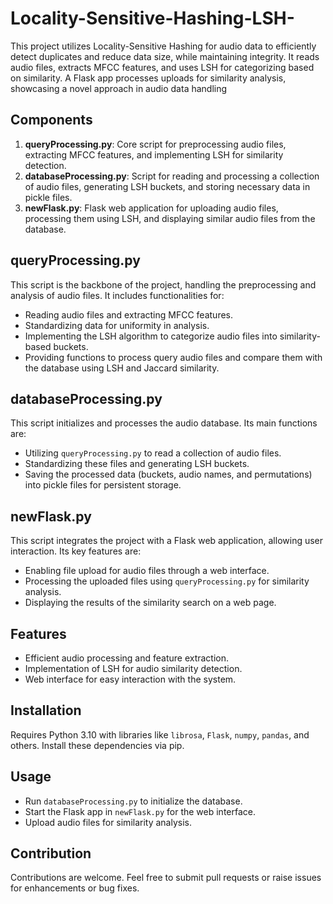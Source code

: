 # Locality-Sensitive-Hashing-LSH-
This project utilizes Locality-Sensitive Hashing for audio data to efficiently detect duplicates and reduce data size, while maintaining integrity. It reads audio files, extracts MFCC features, and uses LSH for categorizing based on similarity. A Flask app processes uploads for similarity analysis, showcasing a novel approach in audio data handling


## Components
1. **queryProcessing.py**: Core script for preprocessing audio files, extracting MFCC features, and implementing LSH for similarity detection.
2. **databaseProcessing.py**: Script for reading and processing a collection of audio files, generating LSH buckets, and storing necessary data in pickle files.
3. **newFlask.py**: Flask web application for uploading audio files, processing them using LSH, and displaying similar audio files from the database.

## queryProcessing.py
This script is the backbone of the project, handling the preprocessing and analysis of audio files. It includes functionalities for:
- Reading audio files and extracting MFCC features.
- Standardizing data for uniformity in analysis.
- Implementing the LSH algorithm to categorize audio files into similarity-based buckets.
- Providing functions to process query audio files and compare them with the database using LSH and Jaccard similarity.

## databaseProcessing.py
This script initializes and processes the audio database. Its main functions are:
- Utilizing `queryProcessing.py` to read a collection of audio files.
- Standardizing these files and generating LSH buckets.
- Saving the processed data (buckets, audio names, and permutations) into pickle files for persistent storage.

## newFlask.py
This script integrates the project with a Flask web application, allowing user interaction. Its key features are:
- Enabling file upload for audio files through a web interface.
- Processing the uploaded files using `queryProcessing.py` for similarity analysis.
- Displaying the results of the similarity search on a web page.

## Features
- Efficient audio processing and feature extraction.
- Implementation of LSH for audio similarity detection.
- Web interface for easy interaction with the system.

## Installation
Requires Python 3.10 with libraries like `librosa`, `Flask`, `numpy`, `pandas`, and others. Install these dependencies via pip.

## Usage
- Run `databaseProcessing.py` to initialize the database.
- Start the Flask app in `newFlask.py` for the web interface.
- Upload audio files for similarity analysis.

## Contribution
Contributions are welcome. Feel free to submit pull requests or raise issues for enhancements or bug fixes.
